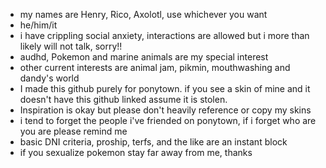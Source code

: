 - my names are Henry, Rico, Axolotl, use whichever you want
- he/him/it
- i have crippling social anxiety, interactions are allowed but i more than likely will not talk, sorry!!
- audhd, Pokemon and marine animals are my special interest
- other current interests are animal jam, pikmin, mouthwashing and dandy's world
- I made this github purely for ponytown. if you see a skin of mine and it doesn't have this github linked assume it is stolen.
- Inspiration is okay but please don't heavily reference or copy my skins
- i tend to forget the people i've friended on ponytown, if i forget who are you are please remind me
- basic DNI criteria, proship, terfs, and the like are an instant block 
- if you sexualize pokemon stay far away from me, thanks
